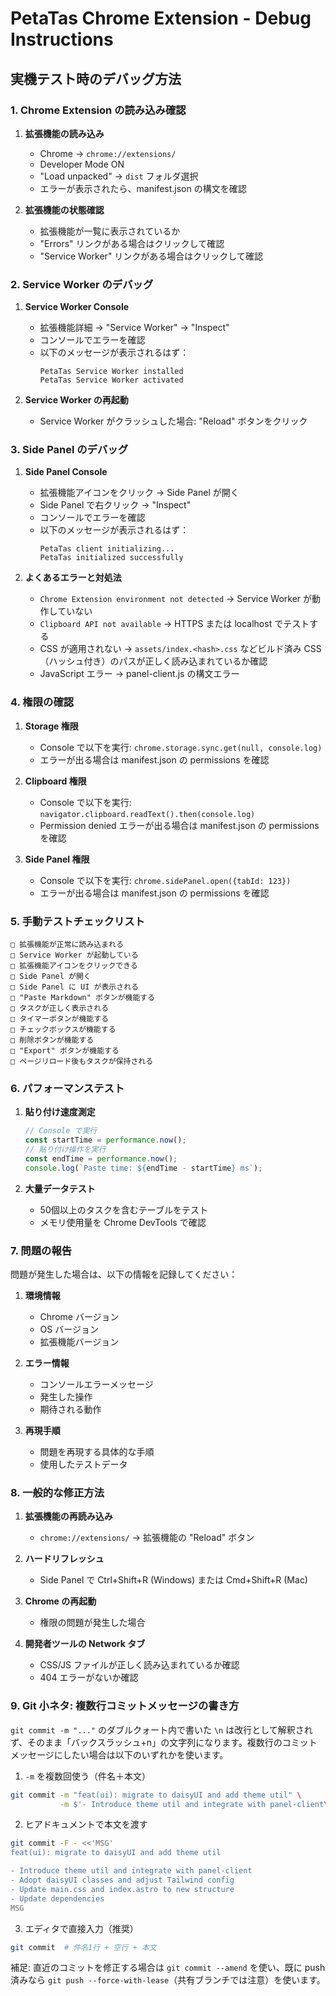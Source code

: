 # PetaTas Chrome Extension - Debug Instructions

## 実機テスト時のデバッグ方法

### 1. Chrome Extension の読み込み確認

1. **拡張機能の読み込み**
   - Chrome → `chrome://extensions/`
   - Developer Mode ON
   - "Load unpacked" → `dist` フォルダ選択
   - エラーが表示されたら、manifest.json の構文を確認

2. **拡張機能の状態確認**
   - 拡張機能が一覧に表示されているか
   - "Errors" リンクがある場合はクリックして確認
   - "Service Worker" リンクがある場合はクリックして確認

### 2. Service Worker のデバッグ

1. **Service Worker Console**
   - 拡張機能詳細 → "Service Worker" → "Inspect"
   - コンソールでエラーを確認
   - 以下のメッセージが表示されるはず：
     ```
     PetaTas Service Worker installed
     PetaTas Service Worker activated
     ```

2. **Service Worker の再起動**
   - Service Worker がクラッシュした場合: "Reload" ボタンをクリック

### 3. Side Panel のデバッグ

1. **Side Panel Console**
   - 拡張機能アイコンをクリック → Side Panel が開く
   - Side Panel で右クリック → "Inspect"
   - コンソールでエラーを確認
   - 以下のメッセージが表示されるはず：
     ```
     PetaTas client initializing...
     PetaTas initialized successfully
     ```

2. **よくあるエラーと対処法**
   - `Chrome Extension environment not detected` → Service Worker が動作していない
   - `Clipboard API not available` → HTTPS または localhost でテストする
   - CSS が適用されない → `assets/index.<hash>.css` などビルド済み CSS（ハッシュ付き）のパスが正しく読み込まれているか確認
   - JavaScript エラー → panel-client.js の構文エラー

### 4. 権限の確認

1. **Storage 権限**
   - Console で以下を実行: `chrome.storage.sync.get(null, console.log)`
   - エラーが出る場合は manifest.json の permissions を確認

2. **Clipboard 権限**
   - Console で以下を実行: `navigator.clipboard.readText().then(console.log)`
   - Permission denied エラーが出る場合は manifest.json の permissions を確認

3. **Side Panel 権限**
   - Console で以下を実行: `chrome.sidePanel.open({tabId: 123})`
   - エラーが出る場合は manifest.json の permissions を確認

### 5. 手動テストチェックリスト

```
□ 拡張機能が正常に読み込まれる
□ Service Worker が起動している
□ 拡張機能アイコンをクリックできる
□ Side Panel が開く
□ Side Panel に UI が表示される
□ "Paste Markdown" ボタンが機能する
□ タスクが正しく表示される
□ タイマーボタンが機能する
□ チェックボックスが機能する
□ 削除ボタンが機能する
□ "Export" ボタンが機能する
□ ページリロード後もタスクが保持される
```

### 6. パフォーマンステスト

1. **貼り付け速度測定**
   ```javascript
   // Console で実行
   const startTime = performance.now();
   // 貼り付け操作を実行
   const endTime = performance.now();
   console.log(`Paste time: ${endTime - startTime} ms`);
   ```

2. **大量データテスト**
   - 50個以上のタスクを含むテーブルをテスト
   - メモリ使用量を Chrome DevTools で確認

### 7. 問題の報告

問題が発生した場合は、以下の情報を記録してください：

1. **環境情報**
   - Chrome バージョン
   - OS バージョン
   - 拡張機能バージョン

2. **エラー情報**
   - コンソールエラーメッセージ
   - 発生した操作
   - 期待される動作

3. **再現手順**
   - 問題を再現する具体的な手順
   - 使用したテストデータ

### 8. 一般的な修正方法

1. **拡張機能の再読み込み**
   - `chrome://extensions/` → 拡張機能の "Reload" ボタン

2. **ハードリフレッシュ**
   - Side Panel で Ctrl+Shift+R (Windows) または Cmd+Shift+R (Mac)

3. **Chrome の再起動**
   - 権限の問題が発生した場合

4. **開発者ツールの Network タブ**
   - CSS/JS ファイルが正しく読み込まれているか確認
   - 404 エラーがないか確認

### 9. Git 小ネタ: 複数行コミットメッセージの書き方

`git commit -m "..."` のダブルクォート内で書いた `\n` は改行として解釈されず、そのまま「バックスラッシュ+n」の文字列になります。複数行のコミットメッセージにしたい場合は以下のいずれかを使います。

1) `-m` を複数回使う（件名＋本文）

```sh
git commit -m "feat(ui): migrate to daisyUI and add theme util" \
           -m $'- Introduce theme util and integrate with panel-client\n- Adopt daisyUI classes and adjust Tailwind config\n- Update main.css and index.astro to new structure\n- Update dependencies'
```

2) ヒアドキュメントで本文を渡す

```sh
git commit -F - <<'MSG'
feat(ui): migrate to daisyUI and add theme util

- Introduce theme util and integrate with panel-client
- Adopt daisyUI classes and adjust Tailwind config
- Update main.css and index.astro to new structure
- Update dependencies
MSG
```

3) エディタで直接入力（推奨）

```sh
git commit  # 件名1行 + 空行 + 本文
```

補足: 直近のコミットを修正する場合は `git commit --amend` を使い、既に push 済みなら `git push --force-with-lease`（共有ブランチでは注意）を使います。
